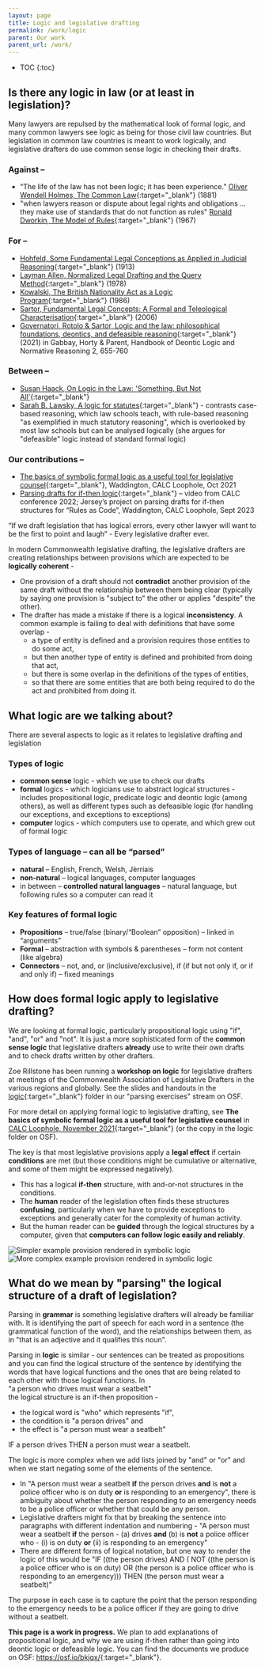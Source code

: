 ```yaml
---
layout: page
title: Logic and legislative drafting
permalink: /work/logic
parent: Our work
parent_url: /work/
---
```


* TOC 
{:toc}

## Is there any logic in law (or at least in legislation)? 
Many lawyers are repulsed by the mathematical look of formal logic, and many common lawyers see logic as being for those civil law countries. But legislation in common law countries is meant to work logically, and legislative drafters do use common sense logic in checking their drafts.

### Against – 
* “The life of the law has not been logic; it has been experience.” [Oliver Wendell Holmes, The Common Law](https://www.gutenberg.org/files/2449/2449-h/2449-h.htm){:target="_blank"} (1881)
* "when lawyers reason or dispute about legal rights and obligations ... they make use of standards that do not function as rules" [Ronald Dworkin, The Model of Rules](https://www.jstor.org/stable/1598947){:target="_blank"} (1967)

### For – 
* [Hohfeld, Some Fundamental Legal Conceptions as Applied in Judicial Reasoning](https://www.jstor.org/stable/785533#metadata_info_tab_contents){:target="_blank"} (1913)
* [Layman Allen, Normalized Legal Drafting and the Query Method](https://repository.law.umich.edu/cgi/viewcontent.cgi?article=1028&context=articles){:target="_blank"} (1978)
* [Kowalski, The British Nationality Act as a Logic Program](https://www.doc.ic.ac.uk/~rak/papers/British%20Nationality%20Act.pdf){:target="_blank"} (1986)
* [Sartor, Fundamental Legal Concepts: A Formal and Teleological Characterisation](https://deon2008.uni.lu/Sartor_Paper.pdf){:target="_blank"} (2006)
* [Governatori, Rotolo & Sartor, Logic and the law: philosophical foundations, deontics, and defeasible reasoning](https://www.researchgate.net/publication/353013213_Logic_and_the_Law_Philosophical_Foundations_Deontics_and_Defeasible_Reasoning){:target="_blank"} (2021) in Gabbay, Horty & Parent, Handbook of Deontic Logic and Normative Reasoning 2, 655-760

### Between – 
* [Susan Haack, On Logic in the Law: 'Something, But Not All'](https://papers.ssrn.com/sol3/papers.cfm?abstract_id=3287317){:target="_blank"}
* [Sarah B. Lawsky, A logic for statutes](https://scholarship.law.ufl.edu/ftr/vol21/iss1/2/){:target="_blank"} - contrasts case-based reasoning, which law schools teach, with rule-based reasoning "as exemplified in much statutory reasoning", which is overlooked by most law schools but can be analysed logically (she argues for "defeasible" logic instead of standard formal logic)

### Our contributions – 
* [The basics of symbolic formal logic as a useful tool for legislative counsel](https://www.calc.ngo/publications/loopholes){:target="_blank"}, Waddington, CALC Loophole, Oct 2021
* [Parsing drafts for if-then logic](https://www.youtube.com/watch?v=0PIC4UcetsI&list=PLxI6pLSZVXTp3BA9IBK-Q_yZukyImMcnq&index=2){:target="_blank"} – video from CALC conference 2022; Jersey’s project on parsing drafts for if-then structures for “Rules as Code”, Waddington, CALC Loophole, Sept 2023

“If we draft legislation that has logical errors, every other lawyer will want to be the first to point and laugh” - Every legislative drafter ever. 

In modern Commonwealth legislative drafting, the legislative drafters are creating relationships between provisions which are expected to be **logically coherent** -
* One provision of a draft should not **contradict** another provision of the same draft without the relationship between them being clear (typically by saying one provision is "subject to" the other or applies "despite" the other).
* The drafter has made a mistake if there is a logical **inconsistency**. A common example is failing to deal with definitions that have some overlap -
  * a type of entity is defined and a provision requires those entities to do some act,
  * but then another type of entity is defined and prohibited from doing that act,
  * but there is some overlap in the definitions of the types of entities,
  * so that there are some entities that are both being required to do the act and prohibited from doing it.

## What logic are we talking about? 
There are several aspects to logic as it relates to legislative drafting and legislation

### Types of logic
* **common sense** logic - which we use to check our drafts
* **formal** logics - which logicians use to abstract logical structures - includes propositional logic, predicate logic and deontic logic (among others), as well as different types such as defeasible logic (for handling our exceptions, and exceptions to exceptions)
* **computer** logics - which computers use to operate, and which grew out of formal logic

### Types of language – can all be “parsed”
* **natural** – English, French, Welsh, Jèrriais 
* **non-natural** – logical languages, computer languages
* in between – **controlled natural languages** – natural language, but following rules so a computer can read it

### Key features of formal logic
* **Propositions** – true/false (binary/“Boolean” opposition) – linked in “arguments”
* **Formal** – abstraction with symbols & parentheses – form not content (like algebra)
* **Connectors** – not, and, or (inclusive/exclusive), if (if but not only if, or if and only if) – fixed meanings

## How does formal logic apply to legislative drafting? 
We are looking at formal logic, particularly propositional logic using "if", "and", "or" and "not". It is just a more sophisticated form of the **common sense logic** that legislative drafters **already** use to write their own drafts and to check drafts written by other drafters.

Zoe Rillstone has been running a **workshop on logic** for legislative drafters at meetings of the Commonwealth Association of Legislative Drafters in the various regions and globally. See the slides and handouts in the [logic](https://osf.io/qg4pb/){:target="_blank"} folder in our "parsing exercises" stream on OSF. 

For more detail on applying formal logic to legislative drafting, see **The basics of symbolic formal logic as a useful tool for legislative counsel** in [CALC Loophole, November 2021](https://www.calc.ngo/publications/loopholes){:target="_blank"} (or the copy in the logic folder on OSF).

The key is that most legislative provisions apply a **legal effect** if certain **conditions** are met (but those conditions might be cumulative or alternative, and some of them might be expressed negatively). 
* This has a logical **if-then** structure, with and-or-not structures in the conditions.
* The **human** reader of the legislation often finds these structures **confusing**, particularly when we have to provide exceptions to exceptions and generally cater for the complexity of human activity.
* But the human reader can be **guided** through the logical structures by a computer, given that **computers can follow logic easily and reliably**.

![Simpler example provision rendered in symbolic logic](/images/example-formal-logic-lgsltn.png)
![More complex example provision rendered in symbolic logic](/images/symboliclogic-regulator.png)

## What do we mean by "parsing" the logical structure of a draft of legislation?
Parsing in **grammar** is something legislative drafters will already be familiar with. It is identifying the part of speech for each word in a sentence \(the grammatical function of the word\), and the relationships between them, as in "that is an adjective and it qualifies this noun". 

Parsing in **logic** is similar - our sentences can be treated as propositions and you can find the logical structure of the sentence by identifying the words that have logical functions and the ones that are being related to each other with those logical functions. In  
"a person who drives must wear a seatbelt"  
the logical structure is an if-then proposition - 
* the logical word is "who" which represents "if",
* the condition is "a person drives" and
* the effect is "a person must wear a seatbelt"

IF a person drives THEN a person must wear a seatbelt. 

The logic is more complex when we add lists joined by "and" or "or" and when we start negating some of the elements of the sentence. 
* In "A person must wear a seatbelt **if** the person drives **and** is **not** a police officer who is on duty **or** is responding to an emergency", there is ambiguity about whether the person responding to an emergency needs to be a police officer or whether that could be any person.
* Legislative drafters might fix that by breaking the sentence into paragraphs with different indentation and numbering - "A person must wear a seatbelt **if** the person - \(a\) drives **and** \(b\) is **not** a police officer who - \(i\) is on duty **or** \(ii\) is responding to an emergency"
* There are different forms of logical notation, but one way to render the logic of this would be "IF ((the person drives) AND ( NOT ((the person is a police officer who is on duty) OR (the person is a police officer who is responding to an emergency))) THEN (the person must wear a seatbelt)"

The purpose in each case is to capture the point that the person responding to the emergency needs to be a police officer if they are going to drive without a seatbelt.

**This page is a work in progress.** We plan to add explanations of propositional logic, and why we are using if-then rather than going into deontic logic or defeasible logic. You can find the documents we produce on OSF: <https://osf.io/bkjqx/>{:target="_blank"}.
